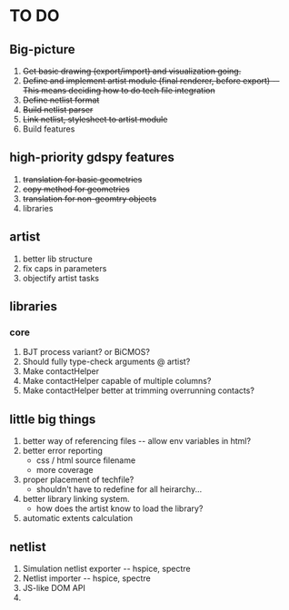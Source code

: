 # TO DO

## Big-picture
1. <del>Get basic drawing (export/import) and visualization going.</del>
2. <del>Define and implement artist module (final renderer, before export) -- This means deciding how to do tech file integration </del>
3. <del>Define netlist format</del>
4. <del>Build netlist parser</del>
3. <del>Link netlist, stylesheet to artist module</del>
4. Build features


## high-priority gdspy features
1. <del>translation for basic geometries</del>
2. <del>copy method for geometries</del>
3. <del>translation for non-geomtry objects</del>
4. libraries


## artist
1. better lib structure
2. fix caps in parameters
3. objectify artist tasks

## libraries

### core
1. BJT process variant? or BiCMOS?
2. Should fully type-check arguments @ artist?
4. Make contactHelper
4. Make contactHelper capable of multiple columns?
5. Make contactHelper better at trimming overrunning contacts?



## little big things
1. better way of referencing files -- allow env variables in html?
2. better error reporting
    - css / html source filename
    - more coverage
3. proper placement of techfile?
    - shouldn't have to redefine for all heirarchy...
4. better library linking system.
    - how does the artist know to load the library?
5. automatic extents calculation


## netlist
1. Simulation netlist exporter -- hspice, spectre
2. Netlist importer -- hspice, spectre
2. JS-like DOM API
3. 
